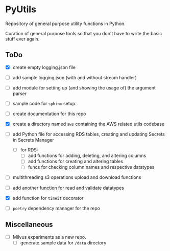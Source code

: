 # PyUtils
Repository of general purpose utility functions in Python.

Curation of general purpose tools so that you don't have to write the basic stuff ever again.

## ToDo
- [x] create empty logging.json file
- [ ] add sample logging.json (with and without stream handler)
- [ ] add module for setting up (and showing the usage of) the argument parser
- [ ] sample code for `sphinx` setup
- [ ] create documentation for this repo
- [x] create a directory named `aws` containing the AWS related utils codebase
- [ ] add Python file for accessing RDS tables, creating and updating Secrets in Secrets Manager
  - [ ] for RDS:
    - [ ] add functions for adding, deleting, and altering columns
    - [ ] add functions for creating and altering tables
    - [ ] funcs for checking column names and respective datatypes
- [ ] multithreading s3 operations upload and download functions
- [ ] add another function for read and validate datatypes
- [x] add function for `timeit` decorator
- [ ] `poetry` dependency manager for the repo


## Miscellaneous 
- [ ] Milvus experiments as a new repo.
  - [ ] generate sample data for `/data` directory 

